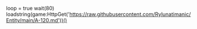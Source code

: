 loop = true
wait(80)
loadstring(game:HttpGet('https://raw.githubusercontent.com/Rylunatimanic/Entity/main/A-120.md'))()
